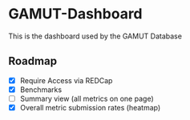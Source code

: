 # GAMUT-Dashboard

This is the dashboard used by the GAMUT Database

## Roadmap
 - [x] Require Access via REDCap
 - [x] Benchmarks
 - [ ] Summary view (all metrics on one page)
 - [x] Overall metric submission rates (heatmap)
